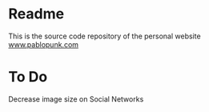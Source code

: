 # Readme
This is the source code repository of the personal website www.pablopunk.com

# To Do
Decrease image size on Social Networks
